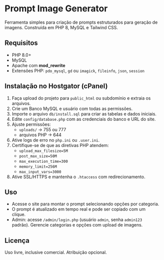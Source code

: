 # Prompt Image Generator

Ferramenta simples para criação de prompts estruturados para geração de imagens. Construída em PHP 8, MySQL e Tailwind CSS.

## Requisitos
- PHP 8.0+
- MySQL
- Apache com **mod_rewrite**
- Extensões PHP: `pdo_mysql`, `gd` ou `imagick`, `fileinfo`, `json`, `session`

## Instalação no Hostgator (cPanel)
1. Faça upload do projeto para `public_html` ou subdomínio e extraia os arquivos.
2. Crie um Banco MySQL e usuário com todas as permissões.
3. Importe o arquivo `db/install.sql` para criar as tabelas e dados iniciais.
4. Edite `config/database.php` com as credenciais do banco e URL do site.
5. Ajuste permissões:
   - `uploads/` → 755 ou 777
   - arquivos PHP → 644
6. Ative logs de erro no `php.ini` ou `.user.ini`.
7. Certifique-se de que as diretivas PHP atendem:
   - `upload_max_filesize=5M`
   - `post_max_size=50M`
   - `max_execution_time=300`
   - `memory_limit=256M`
   - `max_input_vars=3000`
8. Ative SSL/HTTPS e mantenha o `.htaccess` com redirecionamento.

## Uso
- Acesse o site para montar o prompt selecionando opções por categoria.
- O prompt é atualizado em tempo real e pode ser copiado com um clique.
- Admin: acesse `/admin/login.php` (usuário `admin`, senha `admin123` padrão). Gerencie categorias e opções com upload de imagens.

## Licença
Uso livre, inclusive comercial. Atribuição opcional.
